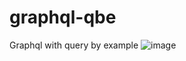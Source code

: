 # graphql-qbe
Graphql with query by example
![image](https://github.com/user-attachments/assets/f9b3b1fa-db88-4e4b-8bb0-8f28a7656a66)
